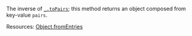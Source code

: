 The inverse of <a href="#toPairs"><code>\_.toPairs</code></a>; this method returns an object composed from key-value <code>pairs</code>.

Resources: [Object.fromEntries](https://developer.mozilla.org/docs/Web/JavaScript/Reference/Global_Objects/Object/fromEntries)

